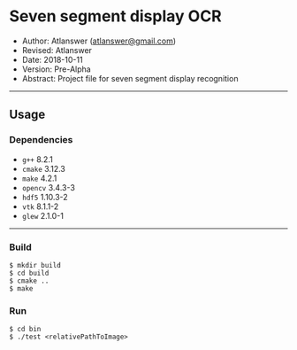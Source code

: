 # Seven segment display OCR

* Author: Atlanswer (atlanswer@gmail.com)
* Revised: Atlanswer
* Date: 2018-10-11
* Version: Pre-Alpha
* Abstract: Project file for seven segment display recognition

---

## Usage

### Dependencies

* `g++` 8.2.1
* `cmake` 3.12.3
* `make` 4.2.1
* `opencv` 3.4.3-3
* `hdf5` 1.10.3-2
* `vtk` 8.1.1-2
* `glew` 2.1.0-1

---

### Build

```shell
$ mkdir build
$ cd build
$ cmake ..
$ make
```

### Run

```shell
$ cd bin
$ ./test <relativePathToImage>
```